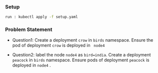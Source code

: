 ### Setup
```sh
run : kubectl apply -f setup.yaml
```

### Problem Statement

- Question1: Create a deployment ```crow``` in ``` birds ``` namespace. Ensure the  pod of deployment ``` crow ``` is deployed in ``` node4```

- Question2: label the node  ``` node4 ``` as ``` bird=india ```. Create a deployment ``` peacock ``` in ``` birds ``` namespace. Ensure pods of deployment ``` peacock ``` is deployed in ``` node4 ``` . 